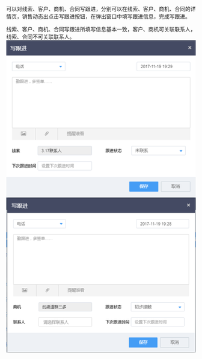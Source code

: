 可以对线索、客户、商机、合同写跟进，分别可以在线索、客户、商机、合同的详情页，销售动态出点击写跟进按钮，在弹出窗口中填写跟进信息，完成写跟进。

线索、客户、商机、合同写跟进所填写信息基本一致，客户、商机可关联联系人，线索、合同不可关联联系人。![](/assets/36)![](/assets/35)

